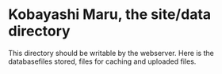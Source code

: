 Kobayashi Maru, the site/data directory
==============================

This directory should be writable by the webserver. Here is the databasefiles stored, files for
caching and uploaded files.

